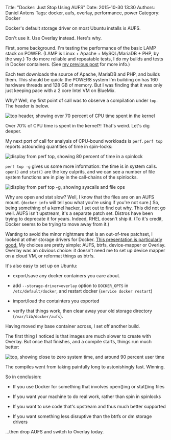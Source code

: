 Title: "Docker: Just Stop Using AUFS"
Date: 2015-10-30 13:30
Authors: Daniel Axtens
Tags: docker, aufs, overlay, performance, power
Category: Docker

Docker's default storage driver on most Ubuntu installs is AUFS.

Don't use it. Use Overlay instead. Here's why.

First, some background. I'm testing the performance of the basic LAMP
stack on POWER. (LAMP is Linux + Apache + MySQL/MariaDB + PHP, by the
way.) To do more reliable and repeatable tests, I do my builds and
tests in Docker containers. (See [my previous post](/blog/2015/10/12/a-tale-of-two-dockers/) for more info.)

Each test downloads the source of Apache, MariaDB and PHP, and builds
them. This should be quick: the POWER8 system I'm building on has 160
hardware threads and 128 GB of memory. But I was finding that it was
only just keeping pace with a 2 core Intel VM on BlueMix.

Why? Well, my first point of call was to observe a compilation under
`top`. The header is below.

![top header, showing over 70 percent of CPU time spent in the kernel](/images/dja/aufs/top-bad.png)

Over 70% of CPU time is spent in the kernel?! That's weird. Let's dig
deeper.

My next port of call for analysis of CPU-bound workloads is
`perf`. `perf top` reports astounding quantities of time in
spin-locks:

![display from perf top, showing 80 percent of time in a spinlock](/images/dja/aufs/perf-top-spinlock.png)

`perf top -g` gives us some more information: the time is in system
calls. `open()` and `stat()` are the key culprits, and we can see a
number of file system functions are in play in the call-chains of the
spinlocks.

![display from perf top -g, showing syscalls and file ops](/images/dja/aufs/perf-top-syscalls.png)

Why are open and stat slow? Well, I know that the files are on an AUFS
mount. (`docker info` will tell you what you're using if you're not
sure.) So, being something of a kernel hacker, I set out to find out
why. This did not go well. AUFS isn't upstream, it's a separate patch
set. Distros have been trying to deprecate it for years. Indeed, RHEL
doesn't ship it. (To it's credit, Docker seems to be trying to move
away from it.)

Wanting to avoid the minor nightmare that is an out-of-tree patchset,
I looked at other storage drivers for Docker. [This presentation is particularly good.](https://jpetazzo.github.io/assets/2015-03-03-not-so-deep-dive-into-docker-storage-drivers.html)
My choices are pretty simple: AUFS, btrfs, device-mapper or
Overlay. Overlay was an obvious choice: it doesn't need me to set up
device mapper on a cloud VM, or reformat things as btrfs.

It's also easy to set up on Ubuntu:

 - export/save any docker containers you care about.

 - add `--storage-driver=overlay` option to `DOCKER_OPTS` in `/etc/default/docker`, and restart docker (`service docker restart`)

 - import/load the containters you exported

 - verify that things work, then clear away your old storage directory (`/var/lib/docker/aufs`). 

Having moved my base container across, I set off another build.

The first thing I noticed is that images are much slower to create with Overlay. But once that finishes, and a compile starts, things run much better:

![top, showing close to zero system time, and around 90 percent user time](/images/dja/aufs/top-good.png)

The compiles went from taking painfully long to astonishingly fast. Winning.

So in conclusion:

 - If you use Docker for something that involves open()ing or stat()ing files

 - If you want your machine to do real work, rather than spin in spinlocks

 - If you want to use code that's upstream and thus much better supported

 - If you want something less disruptive than the btrfs or dm storage drivers

...then drop AUFS and switch to Overlay today.
